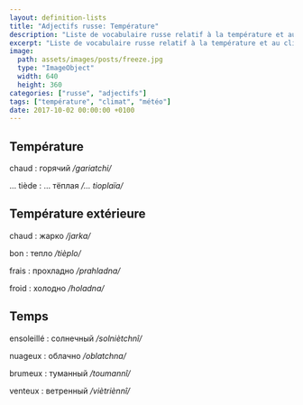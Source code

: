 ```yaml
---
layout: definition-lists
title: "Adjectifs russe: Température"
description: "Liste de vocabulaire russe relatif à la température et au climat."
excerpt: "Liste de vocabulaire russe relatif à la température et au climat."
image:
  path: assets/images/posts/freeze.jpg
  type: "ImageObject"
  width: 640
  height: 360
categories: ["russe", "adjectifs"]
tags: ["température", "climat", "météo"]
date: 2017-10-02 00:00:00 +0100
---
```


## Température

chaud
: горячий
*/gariatchi/*

… tiède
: … тёплая
*/… tioplaïa/*



## Température extérieure

chaud
: жарко
*/jarka/*

bon
: тепло
*/tièplo/*

frais
: прохладно
*/prahladna/*

froid
: холодно
*/holadna/*


## Temps

ensoleillé
: солнечный
*/solniètchnî/*

nuageux
: облачно
*/oblatchna/*

brumeux
: туманный
*/toumannî/*

venteux
: ветренный
*/viètriènnî/*
